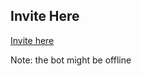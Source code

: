 ## Invite Here
[Invite here](https://discord.com/api/oauth2/authorize?client_id=909782060997169152&permissions=286826822752&scope=bot%20applications.commands)

Note: the bot might be offline
